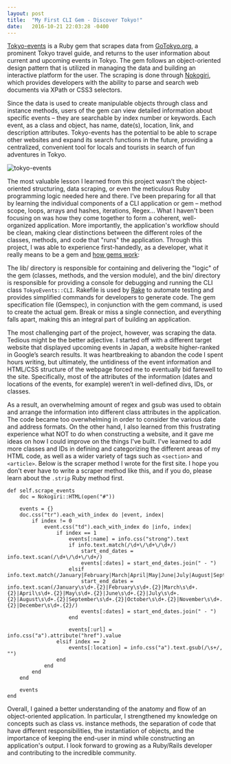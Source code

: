 ```yaml
---
layout: post
title:  "My First CLI Gem - Discover Tokyo!"
date:   2016-10-21 22:03:28 -0400
---
```



[Tokyo-events](https://github.com/auranbuckles/tokyo-events-cli-gem) is a Ruby gem that scrapes data from [GoTokyo.org]( http://gotokyo.org/en/index.html), a prominent Tokyo travel guide, and returns to the user information about current and upcoming events in Tokyo. The gem follows an object-oriented design pattern that is utilized in managing the data and building an interactive platform for the user. The scraping is done through [Nokogiri](https://github.com/sparklemotion/nokogiri), which provides developers with the ability to parse and search web documents via XPath or CSS3 selectors.

Since the data is used to create manipulable objects through class and instance methods, users of the gem can view detailed information about specific events – they are searchable by index number or keywords. Each event, as a class and object, has name, date(s), location, link, and description attributes. Tokyo-events has the potential to be able to scrape other websites and expand its search functions in the future, providing a centralized, convenient tool for locals and tourists in search of fun adventures in Tokyo.

![tokyo-events](https://s9.postimg.org/ilaql15nz/tokyo_events.png)

The most valuable lesson I learned from this project wasn’t the object-oriented structuring, data scraping, or even the meticulous Ruby programming logic needed here and there. I’ve been preparing for all that by learning the individual components of a CLI application or gem – method scope, loops, arrays and hashes, iterations, Regex... What I haven't been focusing on was how they come together to form a coherent, well-organized application. More importantly, the application's workflow should be clean, making clear distinctions between the different roles of the classes, methods, and code that "runs" the application. Through this project, I was able to experience first-handedly, as a developer, what it really means to be a gem and [how gems work](http://www.justinweiss.com/articles/how-do-gems-work/):

The lib/ directory is responsible for containing and delivering the "logic" of the gem (classes, methods, and the version module), and the bin/ directory is responsible for providing a console for debugging and running the CLI class `TokyoEvents::CLI`. Rakefile is used by [Rake]( https://github.com/ruby/rake) to automate testing and provides simplified commands for developers to generate code. The gem specification file (Gemspec), in conjunction with the gem command, is used to create the actual gem. Break or miss a single connection, and everything falls apart, making this an integral part of building an application.

The most challenging part of the project, however, was scraping the data. Tedious might be the better adjective. I started off with a different target website that displayed upcoming events in Japan, a website higher-ranked in Google’s search results. It was heartbreaking to abandon the code I spent hours writing, but ultimately, the untidiness of the event information and HTML/CSS structure of the webpage forced me to eventually bid farewell to the site. Specifically, most of the attributes of the  information (dates and locations of the events, for example) weren’t in well-defined divs, IDs, or classes.

As a result, an overwhelming amount of regex and gsub was used to obtain and arrange the information into different class attributes in the application. The code became too overwhelming in order to consider the various date and address formats. On the other hand, I also learned from this frustrating experience what NOT to do when constructing a website, and it gave me ideas on how I could improve on the things I've built. I've learned to add more classes and IDs in defining and categorizing the different areas of my HTML code, as well as a wider variety of tags such as `<section>` and `<article>`. Below is the scraper method I wrote for the first site. I hope you don't ever have to write a scraper method like this, and if you do, please learn about the `.strip` Ruby method first.

```
def self.scrape_events
	doc = Nokogiri::HTML(open("#"))

	events = {}
	doc.css("tr").each_with_index do |event, index|
		if index != 0
			event.css("td").each_with_index do |info, index|
				if index == 1
					events[:name] = info.css("strong").text
					if info.text.match(/\d+\/\d+\/\d+/)
						start_end_dates = info.text.scan(/\d+\/\d+\/\d+/)
						events[:dates] = start_end_dates.join(" - ")
					elsif info.text.match(/January|February|March|April|May|June|July|August|September|October|November|December/)
						start_end_dates = info.text.scan(/January\s\d+.{2}|February\s\d+.{2}|March\s\d+.{2}|April\s\d+.{2}|May\s\d+.{2}|June\s\d+.{2}|July\s\d+.{2}|August\s\d+.{2}|September\s\d+.{2}|October\s\d+.{2}|November\s\d+.{2}|December\s\d+.{2}/)
						events[:dates] = start_end_dates.join(" - ")
					end

					events[:url] = info.css("a").attribute("href").value
				elsif index == 2
					events[:location] = info.css("a").text.gsub(/\s+/, "")
				end
			end
		end
	end

	events
end
```

Overall, I gained a better understanding of the anatomy and flow of an object-oriented application. In particular, I strengthened my knowledge on concepts such as class vs. instance methods, the separation of code that have different responsibilities, the instantiation of objects, and the importance of keeping the end-user in mind while constructing an application's output. I look forward to growing as a Ruby/Rails developer and contributing to the incredible community.

